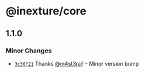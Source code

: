 # @inexture/core

## 1.1.0

### Minor Changes

- [`3c30f21`](https://github.com/inexture-solutions/inxui/commit/3c30f21adf24163a13b315cfe827fe68465ba0a1) Thanks [@m4st3rai](https://github.com/m4st3rai)! - Minor version bump

